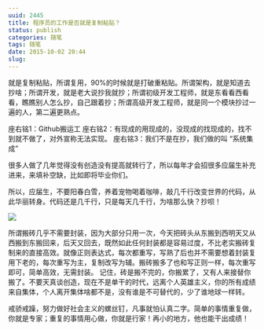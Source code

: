 ```yaml
---
uuid: 2445
title: 程序员的工作是否就是复制粘贴？
status: publish
categories: 随笔
tags: 随笔
date: 2015-10-02 20:44
slug: 
---
```

就是复制粘贴，所谓复用，90%的时候就是打破重粘贴。所谓架构，就是知道去抄啥；所谓开发，就是老大说抄我就抄；所谓初级开发工程师，就是东看看西看看，瞧瞧别人怎么抄，自己跟着抄；所谓高级开发工程师，就是同一个模块抄过一遍的人，第二遍更熟点。

座右铭1：Github搬运工
座右铭2：有现成的用现成的，没现成的找现成的，找不到就不做了，对外宣称无法实现。
座右铭3：我们不是在抄，我们做的叫 “系统集成”

很多人做了几年觉得没有创造没有提高就转行了，所以每年才会招很多应届生补充进来，来填补空缺，比如即将毕业你们。

所以，应届生，不要阳春白雪，养着宠物喝着咖啡，敲几千行改变世界的代码，从此华丽转身。代码还是几千行，只是每天几千行，为啥那么快？抄呗！

![](https://skywind3000.github.io/images/blog/2015/copy.jpg)

所谓搬砖几乎不需要封装，因为大部分只用一次，今天把砖头从东搬到西明天又从西搬到东搬回来，后天又回去，既然如此任何封装都是容易过度，不比老实搬砖复制来的直接高效。就像正则表达式，每次都重写，写熟了后也并不需要想着封装复用下老的，每次重写为主，复制改写为辅。搬砖搬多了也和写正则一样，每次重写即可，简单高效，无需封装。
记住，砖是搬不完的，你搬累了，又有人来接替你搬了。不要天真谈创造，现在不是单干的时代，远离个人英雄主义，你的所有成绩来自集体，个人离开集体啥都不是，没有谁是不可替代的，少了谁地球一样转。

戒骄戒躁，努力做好社会主义的螺丝钉，凡事就怕认真二字。简单的事情重复做，你就是专家；重复的事情用心做，你就是行家！再小的地方，他也能干出成绩！